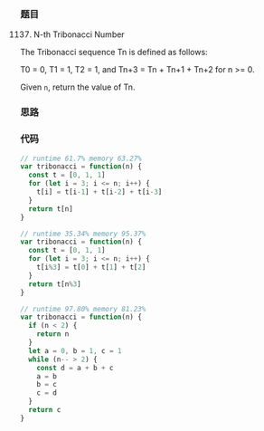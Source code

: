 ### 题目
1137. N-th Tribonacci Number

The Tribonacci sequence Tn is defined as follows: 

T0 = 0, T1 = 1, T2 = 1, and Tn+3 = Tn + Tn+1 + Tn+2 for n >= 0.

Given `n`, return the value of Tn.

### 思路

### 代码
```javascript
// runtime 61.7% memory 63.27%
var tribonacci = function(n) {
  const t = [0, 1, 1]
  for (let i = 3; i <= n; i++) {
    t[i] = t[i-1] + t[i-2] + t[i-3]
  }
  return t[n]
}

// runtime 35.34% memory 95.37%
var tribonacci = function(n) {
  const t = [0, 1, 1]
  for (let i = 3; i <= n; i++) {
    t[i%3] = t[0] + t[1] + t[2]
  }
  return t[n%3]
}

// runtime 97.80% memory 81.23%
var tribonacci = function(n) {
  if (n < 2) {
    return n
  }
  let a = 0, b = 1, c = 1
  while (n-- > 2) {
    const d = a + b + c
    a = b
    b = c
    c = d
  }
  return c
}
```
